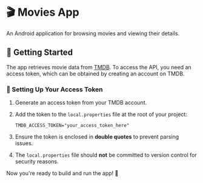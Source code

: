 # 🎬 Movies App
An Android application for browsing movies and viewing their details.

## 🚀 Getting Started
The app retrieves movie data from [TMDB](https://www.themoviedb.org/). To access the API, you need an access token, which can be obtained by creating an account on TMDB.

### 🔑 Setting Up Your Access Token
1. Generate an access token from your TMDB account.
2. Add the token to the `local.properties` file at the root of your project:

   ```properties
   TMDB_ACCESS_TOKEN="your_access_token_here"
   ```  

3. Ensure the token is enclosed in **double quotes** to prevent parsing issues.
4. The `local.properties` file should **not** be committed to version control for security reasons.

Now you're ready to build and run the app! 🎉
